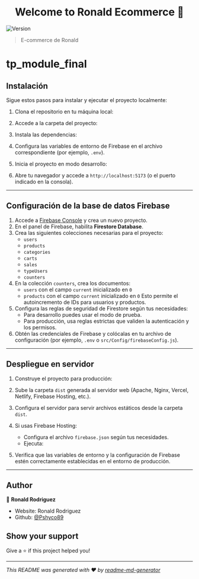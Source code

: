 <h1 align="center">Welcome to Ronald Ecommerce 👋</h1>
<p>
  <img alt="Version" src="https://img.shields.io/badge/version-1.0.0-blue.svg?cacheSeconds=2592000" />
</p>

> E-commerce de Ronald

# tp_module_final

## Instalación

Sigue estos pasos para instalar y ejecutar el proyecto localmente:

1. Clona el repositorio en tu máquina local:

2. Accede a la carpeta del proyecto:

3. Instala las dependencias:

4. Configura las variables de entorno de Firebase en el archivo correspondiente (por ejemplo, `.env`).
5. Inicia el proyecto en modo desarrollo:

6. Abre tu navegador y accede a `http://localhost:5173` (o el puerto indicado en la consola).

---

## Configuración de la base de datos Firebase

1. Accede a [Firebase Console](https://console.firebase.google.com/) y crea un nuevo proyecto.
2. En el panel de Firebase, habilita **Firestore Database**.
3. Crea las siguientes colecciones necesarias para el proyecto:
   - `users`
   - `products`
   - `categories`
   - `carts`
   - `sales`
   - `typeUsers`
   - `counters`
4. En la colección `counters`, crea los documentos:
   - `users` con el campo `current` inicializado en `0`
   - `products` con el campo `current` inicializado en `0`
   Esto permite el autoincremento de IDs para usuarios y productos.
5. Configura las reglas de seguridad de Firestore según tus necesidades:
   - Para desarrollo puedes usar el modo de prueba.
   - Para producción, usa reglas estrictas que validen la autenticación y los permisos.
6. Obtén las credenciales de Firebase y colócalas en tu archivo de configuración (por ejemplo, `.env` o `src/Config/firebaseConfig.js`).

---

## Despliegue en servidor

1. Construye el proyecto para producción:
   
2. Sube la carpeta `dist` generada al servidor web (Apache, Nginx, Vercel, Netlify, Firebase Hosting, etc.).
3. Configura el servidor para servir archivos estáticos desde la carpeta `dist`.
4. Si usas Firebase Hosting:
   - Configura el archivo `firebase.json` según tus necesidades.
   - Ejecuta:
     
5. Verifica que las variables de entorno y la configuración de Firebase estén correctamente establecidas en el entorno de producción.

---

## Author

👤 **Ronald Rodriguez**

* Website: Ronald Rodriguez
* Github: [@Pshyco89](https://github.com/Pshyco89)

## Show your support

Give a ⭐️ if this project helped you!

***
_This README was generated with ❤️ by [readme-md-generator](https://github.com/kefranabg/readme-md-generator)_
